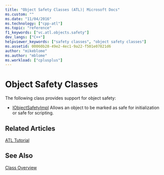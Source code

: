 ```yaml
---
title: "Object Safety Classes (ATL)| Microsoft Docs"
ms.custom: ""
ms.date: "11/04/2016"
ms.technology: ["cpp-atl"]
ms.topic: "reference"
f1_keywords: ["vc.atl.objects.safety"]
dev_langs: ["C++"]
helpviewer_keywords: ["safety classes", "object safety classes"]
ms.assetid: 00060b28-49e2-4ec1-9a22-f501e07821d6
author: "mikeblome"
ms.author: "mblome"
ms.workload: ["cplusplus"]
---
```

# Object Safety Classes
The following class provides support for object safety:  
  
-   [IObjectSafetyImpl](../atl/reference/iobjectsafetyimpl-class.md) Allows an object to be marked as safe for initialization or safe for scripting.  
  
## Related Articles  
 [ATL Tutorial](../atl/active-template-library-atl-tutorial.md)  
  
## See Also  
 [Class Overview](../atl/atl-class-overview.md)

